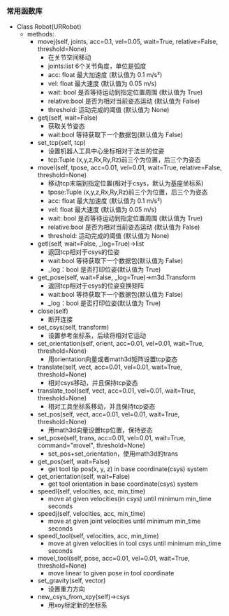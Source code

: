 ### 常用函数库
+ Class Robot(URRobot)
  + methods:
    + movej(self, joints, acc=0.1, vel=0.05, wait=True, relative=False, threshold=None)
      + 在关节空间移动
      + joints:list 6个关节角度，单位是弧度
      + acc: float 最大加速度 (默认值为 0.1 m/s²)
      + vel: float 最大速度 (默认值为 0.05 m/s)
      + wait: bool 是否等待运动到指定位置周围 (默认值为 True)
      + relative:bool 是否为相对当前姿态运动 (默认值为 False)
      + threshold: 运动完成的阈值 (默认值为 None)
    + getj(self, wait=False)
      + 获取关节姿态
      + wait:bool 等待获取下一个数据包(默认值为 False)
    + set_tcp(self, tcp)
      + 设置机器人工具中心坐标相对于法兰的位姿
      + tcp:Tuple (x,y,z,Rx,Ry,Rz)前三个为位置，后三个为姿态
    + movel(self, tpose, acc=0.01, vel=0.01, wait=True, relative=False, threshold=None)
      + 移动tcp末端到指定位置(相对于csys，默认为基座坐标系)
      + tpose:Tuple (x,y,z,Rx,Ry,Rz)前三个为位置，后三个为姿态
      + acc: float 最大加速度 (默认值为 0.1 m/s²)
      + vel: float 最大速度 (默认值为 0.05 m/s)
      + wait: bool 是否等待运动到指定位置周围 (默认值为 True)
      + relative:bool 是否为相对当前姿态运动 (默认值为 False)
      + threshold: 运动完成的阈值 (默认值为 None)
    + getl(self, wait=False, _log=True)->list
      + 返回tcp相对于csys的位姿
      + wait:bool 等待获取下一个数据包(默认值为 False)
      + _log：bool 是否打印位姿(默认值为 True)
    + get_pose(self, wait=False, _log=True)->m3d.Transform
      + 返回tcp相对于csys的位姿变换矩阵
      + wait:bool 等待获取下一个数据包(默认值为 False)
      + _log：bool 是否打印位姿(默认值为 True)
    + close(self)
      + 断开连接
    + set_csys(self, transform)
      + 设置参考坐标系，后续将相对它运动
    + set_orientation(self, orient, acc=0.01, vel=0.01, wait=True, threshold=None)
      + 用orientation向量或者math3d矩阵设置tcp姿态
    + translate(self, vect, acc=0.01, vel=0.01, wait=True, threshold=None)
      + 相对csys移动，并且保持tcp姿态
    + translate_tool(self, vect, acc=0.01, vel=0.01, wait=True, threshold=None)
      + 相对工具坐标系移动，并且保持tcp姿态
    + set_pos(self, vect, acc=0.01, vel=0.01, wait=True, threshold=None)
      + 用math3d向量设置tcp位置，保持姿态
    + set_pose(self, trans, acc=0.01, vel=0.01, wait=True, command="movel", threshold=None)
      + set_pos+set_orientation，使用math3d的trans
    + get_pos(self, wait=False)
      + get tool tip pos(x, y, z) in base coordinate(csys) system
    + get_orientation(self, wait=False)
      + get tool orientation in base coordinate(csys) system
    + speedl(self, velocities, acc, min_time)
      + move at given velocities(in csys) until minimum min_time seconds
    + speedj(self, velocities, acc, min_time)
      + move at given joint velocities until minimum min_time seconds
    + speedl_tool(self, velocities, acc, min_time)
      + move at given velocities in tool csys until minimum min_time seconds
    +  movel_tool(self, pose, acc=0.01, vel=0.01, wait=True, threshold=None)
       +  move linear to given pose in tool coordinate
    +  set_gravity(self, vector)
       + 设置重力方向
     + new_csys_from_xpy(self)->csys
       + 用xoy标定新的坐标系